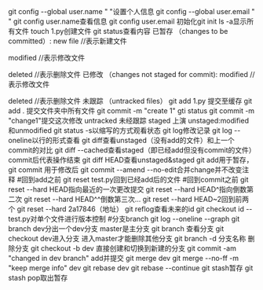git config --global user.name " "设置个人信息
git config --global user.email " "
git config user.name查看信息
git config user.email
初始化git init
ls -a显示所有文件
touch 1.py创建文件
git status查看内容
已暂存 （changes to be committed）:
new file //表示新建文件

modified //表示修改文件

deleted //表示删除文件
已修改 （changes not staged for commit):
modified //表示修改文件

deleted //表示删除文件
未跟踪 （untracked files）
git add 1.py 提交至缓存
git add . 提交文件夹中所有文件
git commit -m "create 1"
gti status
git commit -m "change1"提交这次修改
untracked 未经跟踪 staged 上演 unstaged:modified和unmodified
git status -s以缩写的方式观看状态
git log修改记录
git log --oneline以行的形式查看
git diff查看unstaged（没有add的文件）和上一个commit的对比
git diff --cached查看staged（即已经add但没有commit的文件）commit后代表操作结束
git diff HEAD查看unstaged&staged
git add用于暂存，git commit 用于修改后
git commit --amend --no-edit合并change并不改变注释
#回到add之前
git reset test.py回到已经add后的文件
#回到commit之前
git reset --hard HEAD指向最近的一次更改提交
git reset --hard HEAD^指向倒数第二次
git reset --hard HEAD^^倒数第三次...
git reset --hard HEAD~2回到前两个
git reset --hard 2a17846（地址）
git reflog查看未来的id
git checkout id -- test.py对单个文件进行版本控制
#分支branch
git log --oneline --graph
git branch dev分出一个dev分支
master是主分支
git branch 查看分支
git checkout dev进入分支
进入master才能删除其他分支
git branch -d 分支名称 删除分支
git checkout -b dev 直接创建和切换到新建的分支
git commit -am "changed in dev branch" add并提交
git merge dev
git merge --no-ff -m "keep merge info" dev
git rebase dev
git rebase --continue
git stash暂存
git stash pop取出暂存
